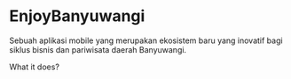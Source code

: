 # EnjoyBanyuwangi
Sebuah aplikasi mobile yang merupakan ekosistem baru yang inovatif bagi siklus bisnis dan pariwisata daerah Banyuwangi.

What it does?
